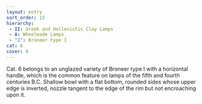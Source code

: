 ```yaml
---
layout: entry
sort_order: 13
hierarchy:
 - II: Greek and Hellenistic Clay Lamps
 - A: Wheelmade Lamps
 - "2": Broneer type I
cat: 6
cover: 6
---
```


Cat. 6 belongs to an unglazed variety of Broneer type I with a horizontal handle, which is the common feature on lamps of the fifth and fourth centuries B.C. Shallow bowl with a flat bottom, rounded sides whose upper edge is inverted, nozzle tangent to the edge of the rim but not encroaching upon it.
